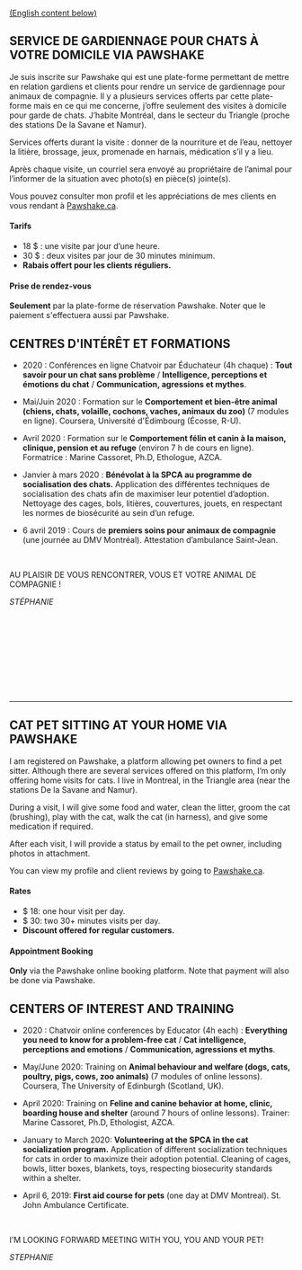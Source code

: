 [(English content below)](#english-content)

## SERVICE DE GARDIENNAGE POUR CHATS À VOTRE DOMICILE VIA PAWSHAKE
Je suis inscrite sur Pawshake qui est une plate-forme permettant de mettre en relation gardiens et clients pour rendre un service de gardiennage pour animaux de compagnie. Il y a plusieurs services offerts par cette plate-forme mais en ce qui me concerne, j’offre seulement des visites à domicile pour garde de chats. J’habite Montréal, dans le secteur du Triangle (proche des stations De la Savane et Namur).

Services offerts durant la visite : donner de la nourriture et de l’eau, nettoyer la litière, brossage, jeux, promenade en harnais, médication s’il y a lieu.

Après chaque visite, un courriel sera envoyé au propriétaire de l’animal pour l’informer de la situation avec photo(s) en pièce(s) jointe(s).

Vous pouvez consulter mon profil et les appréciations de mes clients en vous rendant à [Pawshake.ca](https://fr.pawshake.ca/garde-animaux/montreal-qc/miaouuuuuuuuuu-3785857).

#### Tarifs	 
* 18 $ : une visite par jour d’une heure.
* 30 $ : deux visites par jour de 30 minutes minimum.
* **Rabais offert pour les clients réguliers.**

#### Prise de rendez-vous 
**Seulement** par la plate-forme de réservation Pawshake. Noter que le paiement s'effectuera aussi par Pawshake.

## CENTRES D'INTÉRÊT ET FORMATIONS
* 2020 : Conférences en ligne Chatvoir par Éduchateur (4h chaque) : **Tout savoir pour un chat sans problème** / **Intelligence, perceptions et émotions du chat** / **Communication, agressions et mythes**. 

* Mai/Juin 2020 : Formation sur le **Comportement et bien-être animal (chiens, chats, volaille, cochons, vaches, animaux du zoo)** (7 modules en ligne). Coursera, Université d'Édimbourg (Écosse, R-U).

* Avril 2020 : Formation sur le **Comportement félin et canin à la maison, clinique, pension et au refuge** (environ 7 h de cours en ligne). Formatrice : Marine Cassoret, Ph.D, Ethologue, AZCA.

* Janvier à mars 2020 : **Bénévolat à la SPCA au programme de socialisation des chats.** Application des différentes techniques de socialisation des chats afin de maximiser leur potentiel d’adoption. Nettoyage des cages, bols, litières, couvertures, jouets, en respectant les normes de biosécurité au sein d’un refuge.

* 6 avril 2019 : Cours de **premiers soins pour animaux de compagnie** (une journée au DMV Montréal). Attestation d’ambulance Saint-Jean.

&nbsp;

AU PLAISIR DE VOUS RENCONTRER, VOUS ET VOTRE ANIMAL DE COMPAGNIE !

*STÉPHANIE*

&nbsp;

&nbsp;

&nbsp;

&nbsp;

&nbsp;

<hr/>

<a name="english-content"></a>

## CAT PET SITTING AT YOUR HOME VIA PAWSHAKE
I am registered on Pawshake, a platform allowing pet owners to find a pet sitter. Although there are several services offered on this platform, I’m only offering home visits for cats. I live in Montreal, in the Triangle area (near the stations De la Savane and Namur).

During a visit, I will give some food and water, clean the litter, groom the cat (brushing), play with the cat, walk the cat (in harness), and give some medication if required.

After each visit, I will provide a status by email to the pet owner, including photos in attachment.

You can view my profile and client reviews by going to [Pawshake.ca](https://en.pawshake.ca/petsitters/montreal-qc/miaouuuuuuuuuu-3785857).

#### Rates
* $ 18: one hour visit per day.
* $ 30: two 30+ minutes visits per day.
* **Discount offered for regular customers.**

#### Appointment Booking
**Only** via the Pawshake online booking platform. Note that payment will also be done via Pawshake.

## CENTERS OF INTEREST AND TRAINING
* 2020 : Chatvoir online conferences by Educator (4h each) : **Everything you need to know for a problem-free cat** / **Cat intelligence, perceptions and emotions** / **Communication, agressions et myths**. 

* May/June 2020: Training on **Animal behaviour and welfare (dogs, cats, poultry, pigs, cows, zoo animals)** (7 modules of online lessons). Coursera, The University of Edinburgh (Scotland, UK).

* April 2020: Training on **Feline and canine behavior at home, clinic, boarding house and shelter** (around 7 hours of online lessons). Trainer: Marine Cassoret, Ph.D, Ethologist, AZCA.

* January to March 2020: **Volunteering at the SPCA in the cat socialization program.** Application of different socialization techniques for cats in order to maximize their adoption potential. Cleaning of cages, bowls, litter boxes, blankets, toys, respecting biosecurity standards within a shelter.

* April 6, 2019: **First aid course for pets** (one day at DMV Montreal). St. John Ambulance Certificate.

&nbsp;

I’M LOOKING FORWARD MEETING WITH YOU, YOU AND YOUR PET!

*STEPHANIE*
